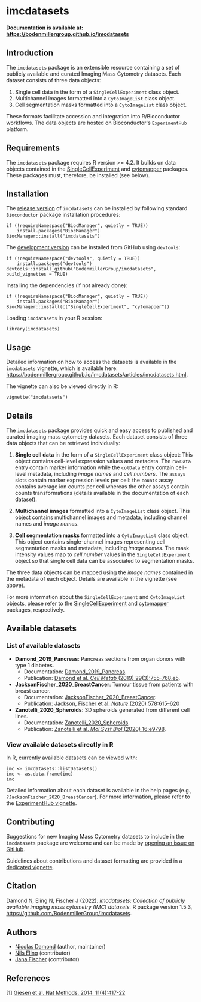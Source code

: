 # imcdatasets

__Documentation is available at: https://bodenmillergroup.github.io/imcdatasets__

## Introduction

The `imcdatasets` package is an extensible resource containing a set of publicly
 available and curated Imaging Mass Cytometry datasets. Each dataset consists of
  three data objects:
1. Single cell data in the form of a `SingleCellExperiment` class object.
2. Multichannel images formatted into a `CytoImageList` class object.
3. Cell segmentation masks formatted into a `CytoImageList` class object.

These formats facilitate accession and integration into R/Bioconductor
workflows. The data objects are hosted on Bioconductor's `ExperimentHub`
platform.

## Requirements
The `imcdatasets` package requires R version >= 4.2.
It builds on data objects contained in the [SingleCellExperiment](https://bioconductor.org/packages/SingleCellExperiment) and [cytomapper](https://bioconductor.org/packages/cytomapper) packages. These packages must, therefore, be installed (see below).

## Installation

The [release version](https://www.bioconductor.org/packages/release/data/experiment/html/imcdatasets.html) of `imcdatasets` can be installed by following standard
`Bioconductor` package installation procedures:
```{r}
if (!requireNamespace("BiocManager", quietly = TRUE))
    install.packages("BiocManager")
BiocManager::install("imcdatasets")
```

The [development version](https://www.bioconductor.org/packages/devel/data/experiment/html/imcdatasets.html) can be installed from GitHub using `devtools`:
```{r}
if (!requireNamespace("devtools", quietly = TRUE))
    install.packages("devtools")
devtools::install_github("BodenmillerGroup/imcdatasets", build_vignettes = TRUE)
```

Installing the dependencies (if not already done):
```{r}
if (!requireNamespace("BiocManager", quietly = TRUE))
    install.packages("BiocManager")
BiocManager::install(c("SingleCellExperiment", "cytomapper"))
```

Loading `imcdatasets` in your R session:
```{r}
library(imcdatasets)
```

## Usage

Detailed information on how to access the datasets is available in the
`imcdatasets` vignette, which is available here: https://bodenmillergroup.github.io/imcdatasets/articles/imcdatasets.html.

The vignette can also be viewed directly in R:
```{r}
vignette("imcdatasets")
```

## Details

The `imcdatasets` package provides quick and easy access to published and
curated imaging mass cytometry datasets. Each dataset consists of three data
objects that can be retrieved individually:

1. __Single cell data__ in the form of a `SingleCellExperiment` class object:
This object contains cell-level expression values and metadata. The `rowData`
entry contain marker information while the `colData` entry contain cell-level
metadata, including _image names_ and _cell numbers_. The `assays` slots contain
 marker expression levels per cell: the `counts` assay contains average ion
 counts per cell whereas the other assays contain counts transformations
 (details available in the documentation of each dataset).

2. __Multichannel images__ formatted into a `CytoImageList` class object.
This object contains multichannel images and metadata, including channel names
and _image names_.

3. __Cell segmentation masks__ formatted into a `CytoImageList` class object.
This object contains single-channel images representing cell segmentation masks
and metadata, including _image names_. The mask intensity values map to
_cell number_ values in the `SingleCellExperiment` object so that single cell
data can be associated to segmentation masks.

The three data objects can be mapped using the _image names_ contained in the
metadata of each object. Details are available in the vignette (see above).

For more information about the `SingleCellExperiment` and `CytoImageList`
objects, please refer to the [SingleCellExperiment](https://bioconductor.org/packages/SingleCellExperiment) and [cytomapper](https://bioconductor.org/packages/cytomapper) packages, respectively.

## Available datasets

### List of available datasets

* __Damond_2019_Pancreas__: Pancreas sections from organ donors with type 1
diabetes.    
  - Documentation: [Damond_2019_Pancreas](https://bodenmillergroup.github.io/imcdatasets/reference/Damond_2019_Pancreas.html).  
  - Publication: [Damond et al. _Cell Metab_ (2019) 29(3):755-768.e5](https://doi.org/10.1016/j.cmet.2018.11.014).
* __JacksonFischer_2020_BreastCancer__: Tumour tissue from patients with breast
cancer.  
  - Documentation: [JacksonFischer_2020_BreastCancer](https://bodenmillergroup.github.io/imcdatasets/reference/JacksonFischer_2020_BreastCancer.html).
  - Publication: [Jackson, Fischer et al. _Nature_ (2020) 578:615–620](https://doi.org/10.1038/s41586-019-1876-x)
* __Zanotelli_2020_Spheroids__: 3D spheroids generated from different cell
lines.  
  - Documentation: [Zanotelli_2020_Spheroids](https://bodenmillergroup.github.io/imcdatasets/reference/Zanotelli_2020_Spheroids.html).   
  - Publication: [Zanotelli et al. _Mol Syst Biol_ (2020) 16:e9798](https://doi.org/10.15252/msb.20209798).  

### View available datasets directly in R

In R, currently available datasets can be viewed with:
```{r}
imc <- imcdatasets::listDatasets()
imc <- as.data.frame(imc)
imc
```
Detailed information about each dataset is available in the help pages (e.g., `?JacksonFischer_2020_BreastCancer`).
For more information, please refer to the [ExperimentHub vignette](https://bioconductor.org/packages/release/bioc/vignettes/ExperimentHub/inst/doc/ExperimentHub.html).

## Contributing

Suggestions for new Imaging Mass Cytometry datasets to include in the
`imcdatasets` package are welcome and can be made by
[opening an issue on GitHub](https://github.com/BodenmillerGroup/imcdatasets/issues).

Guidelines about contributions and dataset formatting are provided in a
[dedicated vignette]().

## Citation

Damond N, Eling N, Fischer J (2022). _imcdatasets: Collection of publicly available imaging mass cytometry (IMC) datasets._ R package version 1.5.3, https://github.com/BodenmillerGroup/imcdatasets.

## Authors

* [Nicolas Damond](https://github.com/ndamond) (author, maintainer)  
* [Nils Eling](https://github.com/nilseling) (contributor)  
* [Jana Fischer](https://github.com/JanaFischer) (contributor)  

## References

[1] [Giesen et al. Nat Methods. 2014. 11(4):417-22](https://doi.org/10.1038/nmeth.2869)
